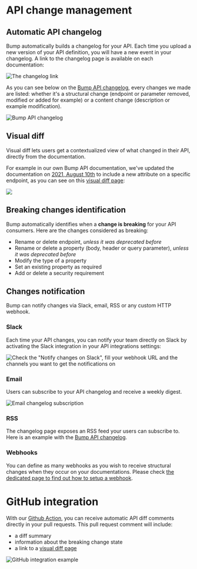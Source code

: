 # API change management
## Automatic API changelog

Bump automatically builds a changelog for your API. Each time you upload a new version of your API definition, you will have a new event in your changelog. A link to the changelog page is available on each documentation:

![The changelog link](/files/qxvxaTmpJmRAeVqEZKAN.png)

As you can see below on the [Bump API changelog](https://developers.bump.sh/changes), every changes we made are listed: whether it's a structural change (endpoint or parameter removed, modified or added for example) or a content change (description or example modification).

![Bump API changelog](/files/ZjZd5SBqAJPiQAcLNKIU.png)

## Visual diff

Visual diff lets users get a contextualized view of what changed in their API, directly from the documentation.

For example in our own Bump API documentation, we've updated the documentation on [2021, August 10th](https://developers.bump.sh/changes#event-change-a71bf771-693f-49b1-95b3-756b67e9d7bf) to include a new attribute on a specific endpoint, as you can see on this [visual diff page](https://developers.bump.sh/changes/a71bf771-693f-49b1-95b3-756b67e9d7bf):

![](/files/Hi6luEmmfzIzpj4rmSey.png)

## Breaking changes identification

Bump automatically identifies when a **change is breaking** for your API consumers. Here are the changes considered as breaking:

- Rename or delete endpoint, _unless it was deprecated before_
- Rename or delete a property (body, header or query parameter), _unless it was deprecated before_
- Modify the type of a property
- Set an existing property as required
- Add or delete a security requirement

## Changes notification

Bump can notify changes via Slack, email, RSS or any custom HTTP webhook.

### Slack

Each time your API changes, you can notify your team directly on Slack by activating the Slack integration in your API integrations settings:

![Check the "Notify changes on Slack", fill your webhook URL and the channels you want to get the notifications on](/files/twaSpSvrbHghRTMKtqa2.png)

### Email

Users can subscribe to your API changelog and receive a weekly digest.

![Email changelog subscription](/files/8S2a0sPvEPpUkg6J6LMS.png)

### RSS

The changelog page exposes an RSS feed your users can subscribe to. Here is an example with the [Bump API changelog](https://developers.bump.sh/changes.rss).

### Webhooks

You can define as many webhooks as you wish to receive structural changes when they occur on your documentations. Please check [the dedicated page to find out how to setup a webhook](api-change-management/webhooks.md).

# GitHub integration

With our [Github Action](continuous-integration/github-actions.md), you can receive automatic API diff comments directly in your pull requests. This pull request comment will include:

- a diff summary
- information about the breaking change state
- a link to a [visual diff page](api-change-management.md#visual-diff)

![GitHub integration example](/files/ysIMcTzOxd1AzimVLJ4p.svg)



